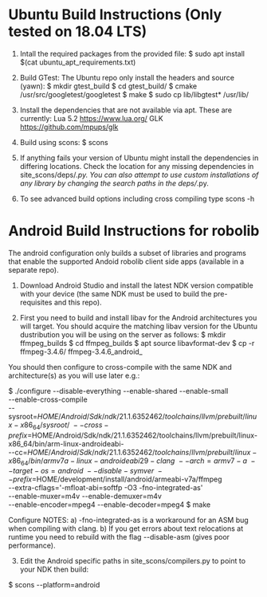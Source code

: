 # Ubuntu Build Instructions (Only tested on 18.04 LTS)

1. Intall the required packages from the provided file:
$ sudo apt install $(cat ubuntu_apt_requirements.txt)

2. Build GTest:
The Ubuntu repo only install the headers and source (yawn):
$ mkdir gtest_build
$ cd gtest_build/
$ cmake /usr/src/googletest/googletest
$ make
$ sudo cp lib/libgtest* /usr/lib/

2. Install the dependencies that are not available via apt. These are currently:
Lua 5.2 https://www.lua.org/
GLK https://github.com/mpups/glk

3. Build using scons:
$ scons

4. If anything fails your version of Ubuntu might install the dependencies
in differing locations. Check the location for any missing dependencies in
site_scons/deps/*.py. You can also attempt to use custom installations of
any library by changing the search paths in the deps/*.py.

5. To see advanced build options including cross compiling type scons -h

# Android Build Instructions for robolib

The android configuration only builds a subset of libraries and programs
that enable the supported Andoid robolib client side apps (available in a
separate repo).

1. Download Android Studio and install the latest NDK version compatible with your device
(the same NDK must be used to build the pre-requisites and this repo).

2. First you need to build and install libav for the Android architectures you will target.
You should acquire the matching libav version for the Ubuntu dustribution you will be using on
the server as follows:
$ mkdir ffmpeg_builds
$ cd ffmpeg_builds
$ apt source libavformat-dev
$ cp -r ffmpeg-3.4.6/ ffmpeg-3.4.6_android_<arch-name>

You should then configure to cross-compile with the same NDK and architecture(s) as you will use later e.g.:

$ ./configure --disable-everything --enable-shared --enable-small \
--enable-cross-compile \
--sysroot=$HOME/Android/Sdk/ndk/21.1.6352462/toolchains/llvm/prebuilt/linux-x86_64/sysroot/ \
--cross-prefix=$HOME/Android/Sdk/ndk/21.1.6352462/toolchains/llvm/prebuilt/linux-x86_64/bin/arm-linux-androideabi- \
--cc=$HOME/Android/Sdk/ndk/21.1.6352462/toolchains/llvm/prebuilt/linux-x86_64/bin/armv7a-linux-androideabi29-clang \
--arch=armv7-a \
--target-os=android \
--disable-symver \
--prefix=$HOME/development/install/android/armeabi-v7a/ffmpeg \
--extra-cflags='-mfloat-abi=softfp -O3 -fno-integrated-as' \
--enable-muxer=m4v --enable-demuxer=m4v \
--enable-encoder=mpeg4 --enable-decoder=mpeg4
$ make

Configure NOTES:
a) -fno-integrated-as is a workaround for an ASM bug when compiling with clang.
b) If you get errors about text relocations at runtime you need to rebuild with the flag --disable-asm (gives poor performance).

3. Edit the Android specific paths in site_scons/compilers.py to point to your NDK then build:

$ scons --platform=android
